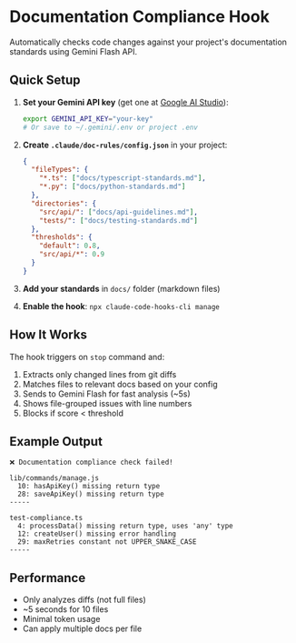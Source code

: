 # Documentation Compliance Hook

Automatically checks code changes against your project's documentation standards using Gemini Flash API.

## Quick Setup

1. **Set your Gemini API key** (get one at [Google AI Studio](https://makersuite.google.com/app/apikey)):
   ```bash
   export GEMINI_API_KEY="your-key"
   # Or save to ~/.gemini/.env or project .env
   ```

2. **Create `.claude/doc-rules/config.json`** in your project:
   ```json
   {
     "fileTypes": {
       "*.ts": ["docs/typescript-standards.md"],
       "*.py": ["docs/python-standards.md"]
     },
     "directories": {
       "src/api/": ["docs/api-guidelines.md"],
       "tests/": ["docs/testing-standards.md"]
     },
     "thresholds": {
       "default": 0.8,
       "src/api/*": 0.9
     }
   }
   ```

3. **Add your standards** in `docs/` folder (markdown files)

4. **Enable the hook**: `npx claude-code-hooks-cli manage`

## How It Works

The hook triggers on `stop` command and:
1. Extracts only changed lines from git diffs
2. Matches files to relevant docs based on your config
3. Sends to Gemini Flash for fast analysis (~5s)
4. Shows file-grouped issues with line numbers
5. Blocks if score < threshold

## Example Output

```
❌ Documentation compliance check failed!

lib/commands/manage.js
  10: hasApiKey() missing return type
  28: saveApiKey() missing return type
-----

test-compliance.ts
  4: processData() missing return type, uses 'any' type
  12: createUser() missing error handling
  29: maxRetries constant not UPPER_SNAKE_CASE
-----
```

## Performance

- Only analyzes diffs (not full files)
- ~5 seconds for 10 files
- Minimal token usage
- Can apply multiple docs per file